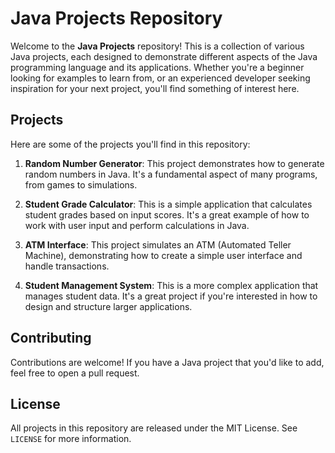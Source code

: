 # Java Projects Repository

Welcome to the **Java Projects** repository! This is a collection of various Java projects, each designed to demonstrate different aspects of the Java programming language and its applications. Whether you're a beginner looking for examples to learn from, or an experienced developer seeking inspiration for your next project, you'll find something of interest here.

## Projects

Here are some of the projects you'll find in this repository:

1. **Random Number Generator**: This project demonstrates how to generate random numbers in Java. It's a fundamental aspect of many programs, from games to simulations.

2. **Student Grade Calculator**: This is a simple application that calculates student grades based on input scores. It's a great example of how to work with user input and perform calculations in Java.

3. **ATM Interface**: This project simulates an ATM (Automated Teller Machine), demonstrating how to create a simple user interface and handle transactions.

4. **Student Management System**: This is a more complex application that manages student data. It's a great project if you're interested in how to design and structure larger applications.


## Contributing

Contributions are welcome! If you have a Java project that you'd like to add, feel free to open a pull request.


## License

All projects in this repository are released under the MIT License. See `LICENSE` for more information.
